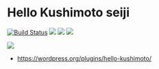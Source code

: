 # Hello Kushimoto seiji

[![Build Status](https://travis-ci.org/torounit/hello-kushimoto.svg)](https://travis-ci.org/torounit/hello-kushimoto)
[![](https://img.shields.io/wordpress/plugin/dt/hello-kushimoto.svg)](https://wordpress.org/plugins/hello-kushimoto/)
[![](https://img.shields.io/wordpress/v/hello-kushimoto.svg)](https://wordpress.org/plugins/hello-kushimoto/)
[![](https://img.shields.io/wordpress/plugin/r/hello-kushimoto.svg)](https://wordpress.org/plugins/hello-kushimoto/)

[![](https://raw.githubusercontent.com/torounit/hello-kushimoto/assets/banner-1544x500.png)](https://wordpress.org/plugins/hello-kushimoto/)

* https://wordpress.org/plugins/hello-kushimoto/
